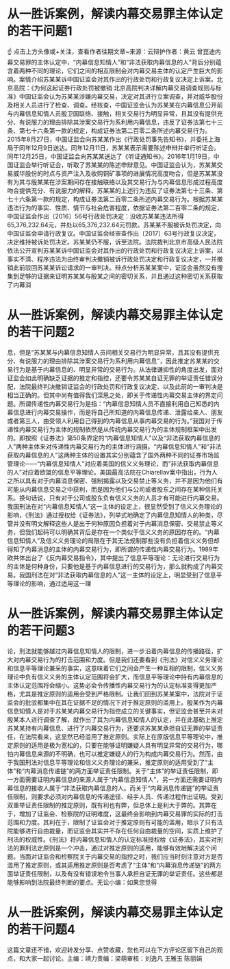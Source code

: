# 从一胜诉案例，解读内幕交易罪主体认定的若干问题1

☝ 点击上方头像或+关注，查看作者往期文章~来源：云辩护作者：黄云 曾崑迪内幕交易罪的主体认定中，“内幕信息知情人”和“非法获取内幕信息的人”背后分别蕴含着两种不同的理论，它们之间的相互限制会对内幕交易主体的认定产生巨大的影响。案情介绍苏某某诉中国证监会对其作出的行政处罚和行政复议决定上诉案。北京高院：《为何这起证券行政处罚被撤销 北京高院判决详解内幕交易调查规则与标准》中国证监会认为苏某某涉嫌内幕交易，决定对其进行立案调查，并对威华股份及相关人员进行了检查、调查。经核查，中国证监会认为苏某某在内幕信息公开前与内幕信息知情人员殷卫国联络、接触，相关交易行为明显异常，且其没有提供充分、有说服力的理由排除其涉案交易行为系利用内幕信息，违反了证券法第七十三条、第七十六条第一款的规定，构成证券法第二百零二条所述内幕交易行为。2015年8月27日，中国证监会向苏某某作出《行政处罚事先告知书》，并委托上海局于同年12月9日送达。同年12月11日，苏某某表示需要陈述申辩并举行听证会。同年12月25日，中国证监会向苏某某送达了《听证通知书》。2016年1月19日，中国证监会举行听证会，听取了苏某某的陈述申辩意见。中国证监会认为，苏某某交易威华股份的时点与资产注入及收购铜矿事项的进展情况高度吻合，但是苏某某没有为其与殷某某在涉案期间存在接触联络以及其交易行为与内幕信息形成过程高度吻合提供充分、有说服力的解释。苏某某的上述行为违反了证券法第七十三条、第七十六条第一款的规定，构成证券法第二百零二条所述内幕交易行为。根据苏某某违法行为的事实、性质、情节与社会危害程度，依据证券法第二百零二条的规定，中国证监会作出〔2016〕56号行政处罚决定：没收苏某某违法所得65,376,232.64元，并处以65,376,232.64元罚款。苏某某不服被诉处罚决定，向中国证监会申请行政复议。中国证监会经审查作出〔2017〕63号行政复议决定，决定维持被诉处罚决定。苏某某仍不服，诉至法院。法院裁判北京市高级人民法院依法公开宣判苏某某诉中国证监会对其作出的行政处罚和行政复议决定上诉案，以事实不清、程序违法为由终审判决撤销被诉行政处罚决定和行政复议决定，一并撤销此前驳回苏某某诉讼请求的一审判决。辩点分析苏某某案中，证监会虽然没有搜集到足够的证据来证明苏某某与殷某之间的密切关系，并且通过这种密切关系获取了内幕消

# 从一胜诉案例，解读内幕交易罪主体认定的若干问题2

息，但是“苏某某与内幕信息知情人员间相关交易行为明显异常，且其没有提供充分、有说服力的理由排除其涉案交易行为系利用内幕信息”，因此推定苏某某的交易行为是基于内幕信息的、明显异常的交易行为。从法律谦抑性的角度出发，面对证监会如此明确缺乏证据的推定和指控，还要令苏某某自证无罪的举证责任错误分配，法院最终判决撤销证监会的行政处罚和行政复议决定、以及此前的一审判决是相当正确的。但其中尚有值得我们深思之处，即关于传递性内幕交易主体的界定问题。所谓传递性内幕交易行为是指：“内幕信息知情人员不直接利用自己知悉的内幕信息进行内幕交易操作，而是将自己所知道的内幕信息传递、泄露给亲人、朋友或者第三人，由受领人利用自己得到的内幕信息从事内幕交易的行为。”我国对于传递性内幕交易行为主体的规制依然是从传统内幕交易行为的主体规制框架中出发的。即按照《证券法》第50条界定的“内幕信息知情人”以及“非法获取内幕信息的人”两种主体来对传递性内幕交易行为的主体进行涵摄。“内幕信息知情人”和“非法获取内幕信息的人”这两种主体的设置其实分别蕴含了国外两种不同的证券市场监管理论——“内幕信息知情人”对应着美国的信义义务理论，而“非法获取内幕信息的人”对应着欧盟的信息平等理论。美国最高法院在Chiarellav案中指出，行为人之所以具有对于内幕消息保密、强制揭露以及交易禁止等义务，并不是因为他们有可能从内幕信息交易之中获利，而是因为他们与公司或者股东之间存在某种信托关系。换句话说，只有对于公司或股东负有信义义务的人员才有可能进行内幕交易。我国刑法在对“内幕信息知情人”这一主体的设定上，很显然受到了信义义务理论的影响，《刑法》通过授权给《证券法》，列举式地确定了内幕信息知情人的种类，尽管并没有明文解释这些人是出于何种原因负担着对于内幕消息保密、交易禁止等义务，但我们起码可以明确其背后是存在一个类似于信义义务的原因存在的。“内幕信息知情人”及信义义务理论的局限在于其无法规制那些没有负担着信义义务但却得知了内幕消息的主体的内幕交易行为，即所谓的传递性内幕交易行为。1989年欧共体出台了《反内幕交易指令》，其中提出了信息平等理论：无论进行交易行为的主体是何种身份，只要他是基于内幕信息进行的交易行为，那么就构成了内幕交易。我国刑法在对“非法获取内幕信息的人”这一主体的设定上，明显受到了信息平等理论的影响，通过适用这一理

# 从一胜诉案例，解读内幕交易罪主体认定的若干问题3

论，刑法就能够越过内幕信息知情人的限制，进一步沿着内幕信息的传播路径，扩大对内幕交易行为的打击范围和力度。但是我们还要看到《刑法》对信义义务理论和信息平等理论兼采的事实，这意味着它们之间会产生一种互相的限制，信义义务理论中负有信义义务的主体认定范围将会扩大，而信息平等理论中持有内幕信息的主体认定范围将会缩小。这势必会令传播性内幕交易行为的认定标准变得更加严格，尤其是推定原则的适用会受到严格限制。让我们回到苏某某案中，法院对于证监会的批驳都集中在其在证据不足的情况下对于推定原则的滥用上。殷某作为内幕信息知情人是对于苏某某内幕交易行为指控成立的关键事实，但证监会甚至并未对殷某本人进行调查了解，就作出了其为内幕信息知情人的认定，并在此基础上推定苏某某持有内幕信息、进行了内幕交易行为，还要求苏某某承担自证无罪的举证责任，在法院看来，这显然已经滥用了推定原则。实际上在原版信息平等理论中，推定原则的适用是极为宽松的，只要在能够证明嫌疑人具有明显异常的交易行为，哪怕内幕信息来源的不明确，也可以推定嫌疑人的行为构成内幕交易行为。然而，由于我国刑法对信息平等理论和信义义务理论的兼采，推定原则的适用受到了“主体”和“内幕消息传递链”的两方面举证责任限制。关于“主体”的举证责任限制，即一方面需要证明内幕信息的来源人属于“内幕信息知情人”，另一方面还需要证明内幕信息的接收人属于“非法获取内幕信息的人。而关于“内幕消息传递链”的举证责任限制，则要求必须对内幕信息的传递途径、经手人员、传递过程作出证明。受到双重举证责任限制的推定原则，既有利也有弊，但总体上是利大于弊的。其弊在于，增加了证监会、检察院的证明难度，这最终会影响到内幕交易罪的实际的打击范围和力度。其利在于，限制了证监会对于推定原则有可能的滥用，暗示了只有法院能够进行自由裁量，而证监会其实并不存在任何自由裁量的空间，实质上维护了刑法的权威性。《刑法》将内幕信息知情人的认定标准授权给《证券法》，其实对刑法的罪刑法定原则是一个冲击，通过对推定原则的适用，能够有效地解决这个问题。当面对证监会和检察院关于内幕交易的指控之时，我们应当时刻注意对方是否滥用了推定原则，或其适用推定原则是否考虑了“主体”和“内幕消息传递链”的两方面举证责任限制，以及有没有错误地令当事人承担自证无罪的举证责任。这些都是能够影响到法院最终判断的要点。无讼小编：如果您觉得

# 从一胜诉案例，解读内幕交易罪主体认定的若干问题4

这篇文章还不错，欢迎转发分享、点赞收藏，您也可以在下方评论区留下自己的观点，和大家一起讨论。主编：靖力责编：梁萌审核：刘逸凡 王雅玉 陈丽娟

